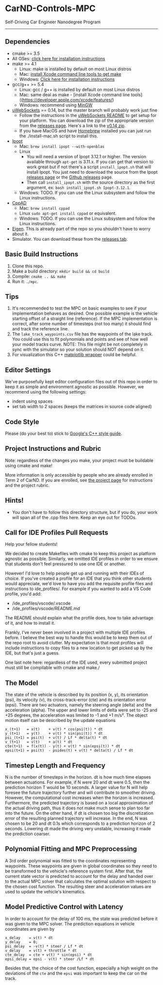 # CarND-Controls-MPC
Self-Driving Car Engineer Nanodegree Program

---

## Dependencies

* cmake >= 3.5
 * All OSes: [click here for installation instructions](https://cmake.org/install/)
* make >= 4.1
  * Linux: make is installed by default on most Linux distros
  * Mac: [install Xcode command line tools to get make](https://developer.apple.com/xcode/features/)
  * Windows: [Click here for installation instructions](http://gnuwin32.sourceforge.net/packages/make.htm)
* gcc/g++ >= 5.4
  * Linux: gcc / g++ is installed by default on most Linux distros
  * Mac: same deal as make - [install Xcode command line tools]((https://developer.apple.com/xcode/features/)
  * Windows: recommend using [MinGW](http://www.mingw.org/)
* [uWebSockets](https://github.com/uWebSockets/uWebSockets) == 0.14, but the master branch will probably work just fine
  * Follow the instructions in the [uWebSockets README](https://github.com/uWebSockets/uWebSockets/blob/master/README.md) to get setup for your platform. You can download the zip of the appropriate version from the [releases page](https://github.com/uWebSockets/uWebSockets/releases). Here's a link to the [v0.14 zip](https://github.com/uWebSockets/uWebSockets/archive/v0.14.0.zip).
  * If you have MacOS and have [Homebrew](https://brew.sh/) installed you can just run the ./install-mac.sh script to install this.
* [Ipopt](https://projects.coin-or.org/Ipopt)
  * Mac: `brew install ipopt --with-openblas`
  * Linux
    * You will need a version of Ipopt 3.12.1 or higher. The version available through `apt-get` is 3.11.x. If you can get that version to work great but if not there's a script `install_ipopt.sh` that will install Ipopt. You just need to download the source from the Ipopt [releases page](https://www.coin-or.org/download/source/Ipopt/) or the [Github releases](https://github.com/coin-or/Ipopt/releases) page.
    * Then call `install_ipopt.sh` with the source directory as the first argument, ex: `bash install_ipopt.sh Ipopt-3.12.1`. 
  * Windows: TODO. If you can use the Linux subsystem and follow the Linux instructions.
* [CppAD](https://www.coin-or.org/CppAD/)
  * Mac: `brew install cppad`
  * Linux `sudo apt-get install cppad` or equivalent.
  * Windows: TODO. If you can use the Linux subsystem and follow the Linux instructions.
* [Eigen](http://eigen.tuxfamily.org/index.php?title=Main_Page). This is already part of the repo so you shouldn't have to worry about it.
* Simulator. You can download these from the [releases tab](https://github.com/udacity/CarND-MPC-Project/releases).



## Basic Build Instructions


1. Clone this repo.
2. Make a build directory: `mkdir build && cd build`
3. Compile: `cmake .. && make`
4. Run it: `./mpc`.

## Tips

1. It's recommended to test the MPC on basic examples to see if your implementation behaves as desired. One possible example
is the vehicle starting offset of a straight line (reference). If the MPC implementation is correct, after some number of timesteps
(not too many) it should find and track the reference line.
2. The `lake_track_waypoints.csv` file has the waypoints of the lake track. You could use this to fit polynomials and points and see of how well your model tracks curve. NOTE: This file might be not completely in sync with the simulator so your solution should NOT depend on it.
3. For visualization this C++ [matplotlib wrapper](https://github.com/lava/matplotlib-cpp) could be helpful.

## Editor Settings

We've purposefully kept editor configuration files out of this repo in order to
keep it as simple and environment agnostic as possible. However, we recommend
using the following settings:

* indent using spaces
* set tab width to 2 spaces (keeps the matrices in source code aligned)

## Code Style

Please (do your best to) stick to [Google's C++ style guide](https://google.github.io/styleguide/cppguide.html).

## Project Instructions and Rubric

Note: regardless of the changes you make, your project must be buildable using
cmake and make!

More information is only accessible by people who are already enrolled in Term 2
of CarND. If you are enrolled, see [the project page](https://classroom.udacity.com/nanodegrees/nd013/parts/40f38239-66b6-46ec-ae68-03afd8a601c8/modules/f1820894-8322-4bb3-81aa-b26b3c6dcbaf/lessons/b1ff3be0-c904-438e-aad3-2b5379f0e0c3/concepts/1a2255a0-e23c-44cf-8d41-39b8a3c8264a)
for instructions and the project rubric.

## Hints!

* You don't have to follow this directory structure, but if you do, your work
  will span all of the .cpp files here. Keep an eye out for TODOs.

## Call for IDE Profiles Pull Requests

Help your fellow students!

We decided to create Makefiles with cmake to keep this project as platform
agnostic as possible. Similarly, we omitted IDE profiles in order to we ensure
that students don't feel pressured to use one IDE or another.

However! I'd love to help people get up and running with their IDEs of choice.
If you've created a profile for an IDE that you think other students would
appreciate, we'd love to have you add the requisite profile files and
instructions to ide_profiles/. For example if you wanted to add a VS Code
profile, you'd add:

* /ide_profiles/vscode/.vscode
* /ide_profiles/vscode/README.md

The README should explain what the profile does, how to take advantage of it,
and how to install it.

Frankly, I've never been involved in a project with multiple IDE profiles
before. I believe the best way to handle this would be to keep them out of the
repo root to avoid clutter. My expectation is that most profiles will include
instructions to copy files to a new location to get picked up by the IDE, but
that's just a guess.

One last note here: regardless of the IDE used, every submitted project must
still be compilable with cmake and make./

## The Model

The state of the vehicle is described by its position (x, y), its orientation (psi), its velocity (v), its cross-track-error (cte) and its orientation error (epsi). There are two actuators, namely the steering angle (delta) and the acceleration (alpha). The upper and lower limits of delta were set to -25 and +25 degrees, the acceleration was limited to -1 and +1 m/s². The object motion itself can be described by the update equations 
```
x_(t+1)   = x(t)    + v(t) * cos(psi(t)) * dt
y_(t+1)   = y(t)    + v(t) * sin(psi(t)) * dt
psi_(t+1) = psi(t)  + v(t) / Lf * delta(t) * dt
v_(t+1)   = v(t)    + a(t) * dt
cte(t+1)  = f(x(t)) - y(t) + v(t) * sin(epsi(t)) * dt
epsi(t+1) = psi(t)  - psides(t) + v(t) * delta(t) / Lf * dt
```

## Timestep Length and Frequency

N is the number of timesteps in the horizon. dt is how much time elapses between actuations. For example, if N were 20 and dt were 0.5, then the prediction horizon T would be 10 seconds.
A larger value for N will help foresee the future trajectory further and will contribute to smoother driving. However, the computational cost increases when the horizon is increased. Furthermore, the predicted trajectory is based on a local approximation of the actual driving path, thus it does not make much sense to plan too far into the future. On the other hand, if dt is chosen too big the discretization error of the resulting planned trajectory will increase. 
In the end, N was chosen to be 20 and dt 0.1s which corresponds to a prediction horizon of 2 seconds. Lowering dt made the driving very unstable, increasing it made the prediction coarser.

## Polynomial Fitting and MPC Preprocessing

A 3rd order polynomial was fitted to the coordinates representing waypoints. These waypoints are given in global coordinates so they need to be transformed to the vehicle's reference system first. After that, the current state vector is predicted to account for the delay and handed over to the actual MPC solver that calculates the optimal solution with respect to the chosen cost function. The resulting steer and acceleration values are used to update the vehicle's kinematics.

## Model Predictive Control with Latency

In order to account for the delay of 100 ms, the state was predicted before it was given to the MPC solver. The prediction equations in vehicle coordinates are given by
```
x_delay    = v(t) * dt
y_delay    = 0;
psi_delay  = -v(t) * steer / Lf * dt
v_delay    = v(t) + throttle * dt
cte_delay  = cte + v(t) * sin(epsi) * dt
epsi_delay = epsi - v(t) * steer /Lf * dt
 ```
 
Besides that, the choice of the cost function, especially a high weight on the deviations of the `cte` and the `epsi` was important to keep the car on the track.
